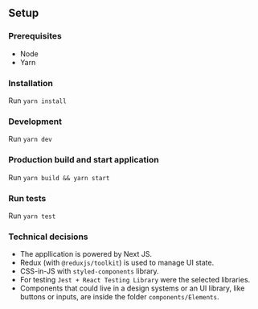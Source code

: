 ## Setup  

### Prerequisites
* Node
* Yarn


### Installation

Run `yarn install`


### Development

Run `yarn dev`


### Production build and start application
Run `yarn build && yarn start`


### Run tests
Run `yarn test`


### Technical decisions
* The appllication is powered by Next JS.
* Redux (with `@reduxjs/toolkit`) is used to manage UI state.
* CSS-in-JS with `styled-components` library.
* For testing `Jest + React Testing Library` were the selected libraries.
* Components that could live in a design systems or an UI library, like buttons or inputs, are inside the folder `components/Elements`.